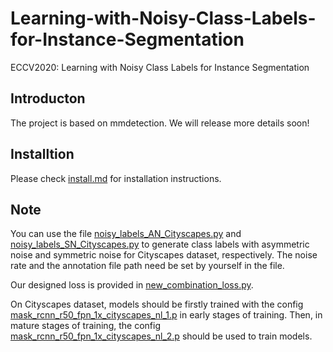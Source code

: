 # Learning-with-Noisy-Class-Labels-for-Instance-Segmentation
ECCV2020: Learning with Noisy Class Labels for Instance Segmentation

## Introducton

The project is based on mmdetection. We will release more details soon!

## Installtion

Please check [install.md](docs/install.md) for installation instructions.

## Note

You can use the file [noisy_labels_AN_Cityscapes.py](/noisy_labels_AN_Cityscapes.py) and [noisy_labels_SN_Cityscapes.py](/noisy_labels_SN_Cityscapes.py) to generate class labels with asymmetric noise and symmetric noise for Cityscapes dataset, respectively. The noise rate and the annotation file path need be set by yourself in the file. 

Our designed loss is provided in [new_combination_loss.py](/mmdet/models/losses/new_combination_loss.py). 

On Cityscapes dataset, models should be firstly trained with the config [mask_rcnn_r50_fpn_1x_cityscapes_nl_1.p](/configs/cityscapes/mask_rcnn_r50_fpn_1x_cityscapes_nl_1.py) in early stages of training. Then, in mature stages of training, the config [mask_rcnn_r50_fpn_1x_cityscapes_nl_2.p](mask_rcnn_r50_fpn_1x_cityscapes_nl_2.py) should be used to train models.
